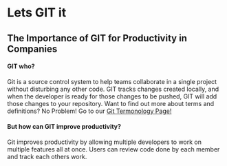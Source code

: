 # Lets GIT it
## The Importance of GIT for Productivity in Companies 

#### GIT who? 

Git is a source control system to help teams collaborate in a single project without disturbing any other code. GIT tracks changes created locally, and when the developer is ready for those changes to be pushed, GIT will add those changes to your repository. Want to find out more about terms and definitions? No Problem! Go to our [Git Termonology Page!](http://google.com "Get Termonology")




#### But how can GIT improve productivity?

Git improves productivity by allowing multiple developers to work on multiple features all at once. Users can review code done by each member and track each others work. 





## 